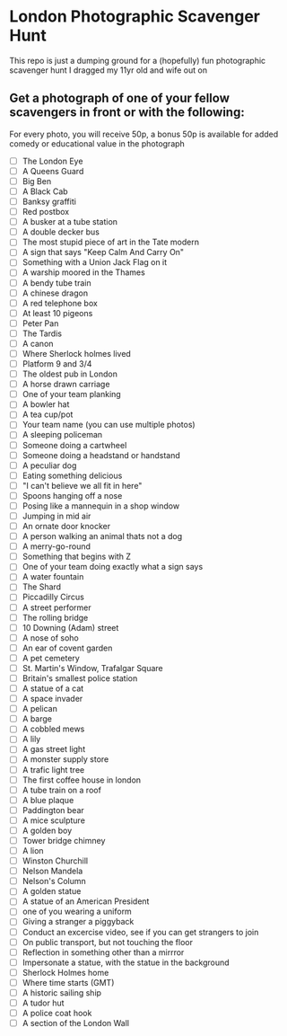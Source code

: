 # London Photographic Scavenger Hunt
This repo is just a dumping ground for a (hopefully) fun photographic scavenger hunt I dragged my 11yr old and wife out on


## Get a photograph of one of your fellow scavengers in front or with the following:
For every photo, you will receive 50p, a bonus 50p is available for added comedy or educational value in the photograph
- [ ] The London Eye
- [ ] A Queens Guard
- [ ] Big Ben
- [ ] A Black Cab
- [ ] Banksy graffiti
- [ ] Red postbox
- [ ] A busker at a tube station
- [ ] A double decker bus
- [ ] The most stupid piece of art in the Tate modern
- [ ] A sign that says "Keep Calm And Carry On"
- [ ] Something with a Union Jack Flag on it
- [ ] A warship moored in the Thames
- [ ] A bendy tube train
- [ ] A chinese dragon
- [ ] A red telephone box
- [ ] At least 10 pigeons
- [ ] Peter Pan
- [ ] The Tardis
- [ ] A canon
- [ ] Where Sherlock holmes lived
- [ ] Platform 9 and 3/4
- [ ] The oldest pub in London
- [ ] A horse drawn carriage
- [ ] One of your team planking
- [ ] A bowler hat
- [ ] A tea cup/pot
- [ ] Your team name (you can use multiple photos)
- [ ] A sleeping policeman
- [ ] Someone doing a cartwheel
- [ ] Someone doing a headstand or handstand
- [ ] A peculiar dog
- [ ] Eating something delicious
- [ ] "I can't believe we all fit in here"
- [ ] Spoons hanging off a nose
- [ ] Posing like a mannequin in a shop window
- [ ] Jumping in mid air
- [ ] An ornate door knocker
- [ ] A person walking an animal thats not a dog
- [ ] A merry-go-round
- [ ] Something that begins with Z
- [ ] One of your team doing exactly what a sign says
- [ ] A water fountain
- [ ] The Shard
- [ ] Piccadilly Circus
- [ ] A street performer
- [ ] The rolling bridge
- [ ] 10 Downing (Adam) street
- [ ] A nose of soho
- [ ] An ear of covent garden
- [ ] A pet cemetery
- [ ] St. Martin's Window, Trafalgar Square
- [ ] Britain's smallest police station
- [ ] A statue of a cat
- [ ] A space invader
- [ ] A pelican
- [ ] A barge
- [ ] A cobbled mews
- [ ] A lily
- [ ] A gas street light
- [ ] A monster supply store
- [ ] A trafic light tree
- [ ] The first coffee house in london
- [ ] A tube train on a roof
- [ ] A blue plaque
- [ ] Paddington bear
- [ ] A mice sculpture
- [ ] A golden boy
- [ ] Tower bridge chimney
- [ ] A lion
- [ ] Winston Churchill
- [ ] Nelson Mandela
- [ ] Nelson's Column
- [ ] A golden statue
- [ ] A statue of an American President
- [ ] one of you wearing a uniform
- [ ] Giving a stranger a piggyback
- [ ] Conduct an excercise video, see if you can get strangers to join
- [ ] On public transport, but not touching the floor
- [ ] Reflection in something other than a mirrror
- [ ] Impersonate a statue, with the statue in the background
- [ ] Sherlock Holmes home
- [ ] Where time starts (GMT)
- [ ] A historic sailing ship
- [ ] A tudor hut
- [ ] A police coat hook
- [ ] A section of the London Wall
